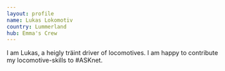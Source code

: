 ```yaml
---
layout: profile
name: Lukas Lokomotiv
country: Lummerland
hub: Emma's Crew
---
```

I am Lukas,  a heigly träint driver of locomotives. I am happy to contribute my locomotive-skills to #ASKnet. 

